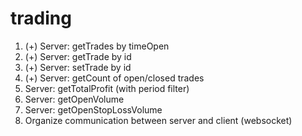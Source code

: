 # trading

1. (+) Server: getTrades by timeOpen
2. (+) Server: getTrade by id
3. (+) Server: setTrade by id
4. (+) Server: getCount of open/closed trades
5. Server: getTotalProfit (with period filter)
6. Server: getOpenVolume
7. Server: getOpenStopLossVolume
8. Organize communication between server and client (websocket)